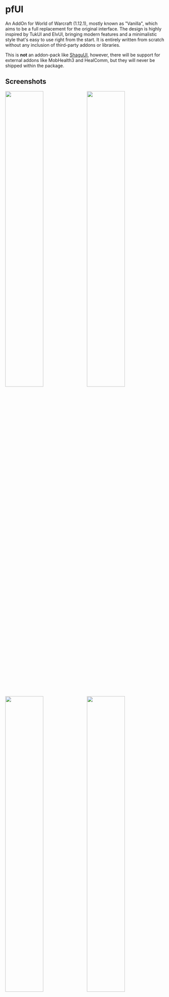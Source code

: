 # pfUI

An AddOn for World of Warcraft (1.12.1), mostly known as "Vanilla", which aims to be a full replacement for the original interface. The design is highly inspired by TukUI and ElvUI, bringing modern features and a minimalistic style that's easy to use right from the start. It is entirely written from scratch without any inclusion of third-party addons or libraries.

This is **not** an addon-pack like [ShaguUI](http://shagu.org/shaguui/), however, there will be support for external addons like MobHealth3 and HealComm, but they will never be shipped within the package.

## Screenshots

<img src="http://mephis.he-hosting.de/shaguaddons/pfUI/mmobase/screen.jpg" align="right" width="48.87%">
<img src="http://mephis.he-hosting.de/shaguaddons/pfUI/mmobase/moveit.jpg" width="48.87%">
<img src="http://i.imgur.com/xo060dZ.jpg" align="right" width="48.87%">
<img src="http://i.imgur.com/gGnVtP6.jpg" width="48.87%">

## Installation (Latest)
1. Download **[Latest](https://github.com/shagu/pfUI/archive/master.zip)**
2. Unpack the Zip, rename the folder "pfUI-master" to "pfUI".
3. Copy "pfUI" to Wow-Directory\Interface\AddOns
4. Restart Wow

## Installation (Release)
1. Download **[Release](https://github.com/shagu/pfUI/releases/latest)**
2. Unpack the Zip
3. Copy "pfUI" to Wow-Directory\Interface\AddOns
4. Restart Wow

## Commands

    /pfui         Open the configuration GUI
    /gm           Open the ticket Dialog
    /rl           Reload the whole UI
    /focus        Creates a Focus-Frame for the current target
    /clearfocus   Clears the Focus-Frame

## Languages
pfUI supports and contains language specific code for the following languages.
* English (enUS)
* French (frFR)
* German (deDE)
* Chinese (zhCN)
* Russian (ruRU)
* Korean (koKR)

## Recommended Addons
* [HealComm](https://github.com/Aviana/HealComm/releases) Visual representation of incoming heals
* [WIM](http://addons.us.to/addon/wim), [WIM (continued)](https://github.com/shirsig/WIM) Give whispers an instant messenger feel
* [MobHealth3](http://addons.us.to/addon/mobhealth) Estimates a mob's health

## Other Addons
* [DPSMate](https://github.com/Geigerkind/DPSMate) An advanced combat analyzation tool
* [DebuffTimers](https://github.com/shagu/DebuffTimers) Timer Overlays for enemy debuffs
* [Clique](https://github.com/shagu/Clique) Simply powerful click-casting interface
* [Clean_Up](https://github.com/shirsig/Clean_Up) Automatically stacks and sorts your items.

## FAQ
**What does "pfUI" stand for?**  
The term "*pfui!*" is german and simply stands for "*pooh!*", because I'm not a
big fan of creating configuration UI's, especially not via the Wow-API
(you might have noticed that in ShaguUI).

**How can I donate?**  
You can't. I'm doing this for fun. Enjoy!

**How do I report a Bug?**  
Please provide as much information as possible in the [Bugtracker](https://github.com/shagu/pfUI/issues).
If there is an error message, provide the full content of it. Just telling that "there is an error" won't help any of us.
Please consider adding additional information such as: since when did you got the error,
does it still happen using a clean configuration, what other addons are loaded and which version you're running.
When playing with a non-english client, the language might be relevant too. If possible, explain how people can reproduce the issue.

**How can I contribute?**  
Report Errors, Issues and Feature Requests in the [Bugtracker](https://github.com/shagu/pfUI/issues).
Please make sure to have the latest version installed and check for conflicting addons beforehand.

**Can I use Clique with pfUI?**  
A pfUI compatible version of Clique can be found [Here](https://github.com/shagu/Clique/releases). If you want to keep your current version of Clique, you'll have to apply this [Patch](https://github.com/shagu/Clique/commit/a5ee56c3f803afbdda07bae9cd330e0d4a75d75a).

**How do I show the Damage- and Threatmeter Dock?**  
If you enabled the "dock"-feature for your external (third-party) meters such as DPSMate or KTM, then you'll be able to toggle between them and the Right Chat by clicking on the ">" symbol on the bottom-right panel.

**How can I enable mouseover cast?**  
Create a macro with "/pfcast SPELLNAME". If you also want to see the cooldown, You might want to add "/run if nil then CastSpellByName("SPELLNAME") end" on top of the macro.

**Everything from scratch?! Are you insane?**  
Most probably, yes.

